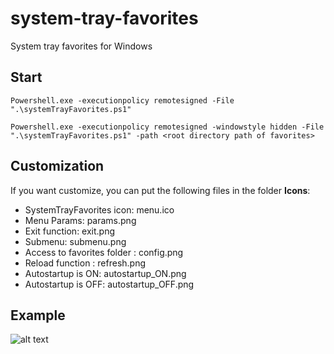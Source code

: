 # system-tray-favorites
System tray favorites for Windows

## Start
```
Powershell.exe -executionpolicy remotesigned -File ".\systemTrayFavorites.ps1"

Powershell.exe -executionpolicy remotesigned -windowstyle hidden -File ".\systemTrayFavorites.ps1" -path <root directory path of favorites>
```

## Customization
If you want customize, you can put the following files in the folder **Icons**:
* SystemTrayFavorites icon: menu.ico
* Menu Params: params.png
* Exit function: exit.png
* Submenu: submenu.png
* Access to favorites folder : config.png
* Reload function : refresh.png
* Autostartup is ON: autostartup_ON.png
* Autostartup is OFF: autostartup_OFF.png

## Example
![alt text](https://github.com/smairesse/system-tray-favorites/main/systemTrayFavorites.png?raw=true)
